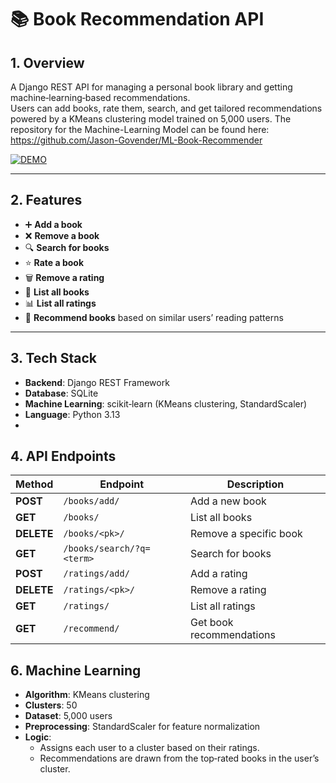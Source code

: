 # 📚 Book Recommendation API

## 1. Overview
A Django REST API for managing a personal book library and getting machine‑learning‑based recommendations.  
Users can add books, rate them, search, and get tailored recommendations powered by a KMeans clustering model trained on 5,000 users.
The repository for the Machine-Learning Model can be found here: https://github.com/Jason-Govender/ML-Book-Recommender


[![DEMO](https://img.youtube.com/vi/NfJkErB0KYU/maxresdefault.jpg)](https://youtu.be/NfJkErB0KYU)


---

## 2. Features
- ➕ **Add a book**
- ❌ **Remove a book**
- 🔍 **Search for books**
- ⭐ **Rate a book**
- 🗑 **Remove a rating**
- 📄 **List all books**
- 📊 **List all ratings**
- 🤖 **Recommend books** based on similar users’ reading patterns

---

## 3. Tech Stack
- **Backend**: Django REST Framework
- **Database**: SQLite
- **Machine Learning**: scikit‑learn (KMeans clustering, StandardScaler)
- **Language**: Python 3.13
- 
## 4. API Endpoints

| Method   | Endpoint                     | Description                       |
|----------|------------------------------|-----------------------------------|
| **POST** | `/books/add/`                | Add a new book                    |
| **GET**  | `/books/`                    | List all books                    |
| **DELETE** | `/books/<pk>/`             | Remove a specific book            |
| **GET**  | `/books/search/?q=<term>`    | Search for books                  |
| **POST** | `/ratings/add/`              | Add a rating                      |
| **DELETE** | `/ratings/<pk>/`           | Remove a rating                   |
| **GET**  | `/ratings/`                  | List all ratings                  |
| **GET**  | `/recommend/`                | Get book recommendations          |

## 6. Machine Learning

- **Algorithm**: KMeans clustering
- **Clusters**: 50
- **Dataset**: 5,000 users
- **Preprocessing**: StandardScaler for feature normalization
- **Logic**: 
  - Assigns each user to a cluster based on their ratings.
  - Recommendations are drawn from the top‑rated books in the user’s cluster.
  

